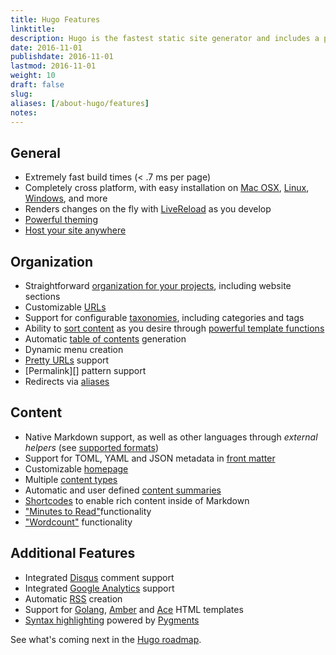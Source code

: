 ```yaml
---
title: Hugo Features
linktitle:
description: Hugo is the fastest static site generator and includes a powerful templating language, making it the appropriate choice for websites of all sizes and types.
date: 2016-11-01
publishdate: 2016-11-01
lastmod: 2016-11-01
weight: 10
draft: false
slug:
aliases: [/about-hugo/features]
notes:
---
```


## General

* Extremely fast build times (&lt; .7 ms per page)
* Completely cross platform, with easy installation on [Mac OSX][], [Linux][], [Windows][], and more
* Renders changes on the fly with [LiveReload][] as you develop
* [Powerful theming][]
* [Host your site anywhere][]

## Organization

  * Straightforward [organization for your projects][], including website sections
  * Customizable [URLs][]
  * Support for configurable [taxonomies][], including categories and tags
  * Ability to [sort content][] as you desire through [powerful template functions][]
  * Automatic [table of contents][] generation
  * Dynamic menu creation
  * [Pretty URLs][] support
  * [Permalink][] pattern support
  * Redirects via [aliases][]

## Content

  * Native Markdown support, as well as other languages through *external helpers* (see [supported formats][])
  * Support for TOML, YAML and JSON metadata in [front matter][]
  * Customizable [homepage][]
  * Multiple [content types][]
  * Automatic and user defined [content summaries][]
  * [Shortcodes][] to enable rich content inside of Markdown
  * ["Minutes to Read"][]functionality
  * ["Wordcount"][] functionality

## Additional Features

  * Integrated [Disqus][] comment support
  * Integrated [Google Analytics][] support
  * Automatic [RSS][] creation
  * Support for [Golang][], [Amber] and [Ace][] HTML templates
  * [Syntax highlighting][] powered by [Pygments][]

See what's coming next in the [Hugo roadmap][].

["Minutes to Read"]: /variables-and-params/
["Wordcount"]: /variables-and-params/
[Ace]: https://github.com/yosssi/ace
[aliases]: /content-management/url-management/#aliases
[Amber]: https://github.com/eknkc/amber
[content summaries]: /content-management/content-summaries/
[content types]: /content-management/content-types/
[Disqus]: https://disqus.com/
[front matter]: /content-management/front-matter/
[Golang]: http://golang.org/pkg/html/template/
[Google Analytics]: https://google-analytics.com/
[homepage]: /templates/homepage-template/
[Host your site anywhere]: /hosting-and-deployment/
[Hugo roadmap]: /about-hugo/roadmap
[Linux]: /getting-started/install-on-mac/
[LiveReload]: /getting-started/using-hugo/
[Mac OSX]: /getting-started/install-of-pc/
[organization for your projects]: /project-organization/
[Permalinks]: /content-management/url-management/#permalinks
[powerful template functions]: /functions/
[Pretty URLs]: /content-management/url-management/
[Powerful theming]: /themes/
[Pygments]: http://pygments.org/
[RSS]: /templates/rss-templates/
[Shortcodes]: /templates/shortcodes/
[sort content]: /templates/
[supported formats]: /content-management/markdown-and-supported-formats/
[Syntax highlighting]: /developer-tools/syntax-highlighting/
[table of contents]: /content-management/table-of-contents/
[taxonomies]: /content-management/taxonomies/
[URLs]: /url-management/
[Windows]: /getting-started/install-on-linux/